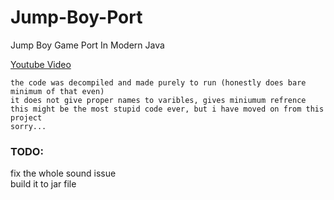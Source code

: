 # Jump-Boy-Port
Jump Boy Game Port In Modern Java

[Youtube Video](https://www.youtube.com/watch?v=P-g7jtyrMc8)

`the code was decompiled and made purely to run (honestly does bare minimum of that even)`  
`it does not give proper names to varibles, gives miniumum refrence`  
`this might be the most stupid code ever, but i have moved on from this project`  
`sorry...`

### TODO:
fix the whole sound issue  
build it to jar file  
